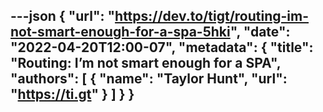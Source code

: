 ---json
{
	"url": "https://dev.to/tigt/routing-im-not-smart-enough-for-a-spa-5hki",
	"date": "2022-04-20T12:00-07",
	"metadata": {
		"title": "Routing: I’m not smart enough for a SPA",
		"authors": [
			{
				"name": "Taylor Hunt",
				"url": "https://ti.gt"
			}
		]
	}
}
---
